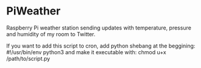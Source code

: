 # PiWeather
Raspberry Pi weather station sending updates with temperature, pressure and humidity of my room to Twitter.

If you want to add this script to cron, add python shebang at the beggining:  #!/usr/bin/env python3
and make it executable with: chmod u+x /path/to/script.py
